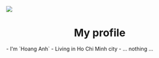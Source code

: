 ## <img src="https://acegif.com/wp-content/uploads/2021/4fh5wi/welcome-15.gif">
<h1 align="center">My profile</h1>
- I'm `Hoang Anh`
- Living in Ho Chi Minh city
- ... nothing ...
